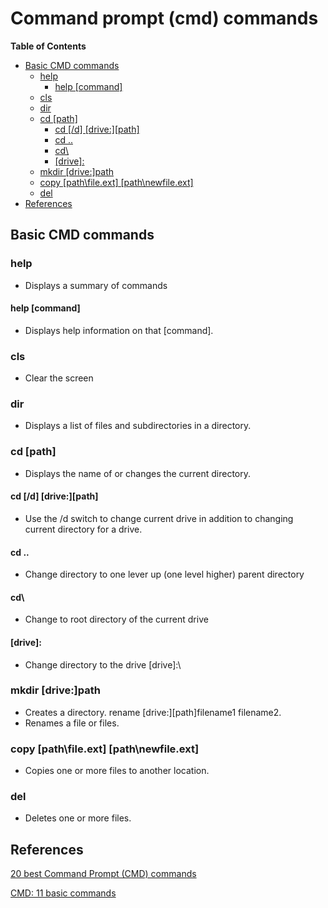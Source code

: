 # Command prompt (cmd) commands <!-- omit from toc -->

**Table of Contents**
- [Basic CMD commands](#basic-cmd-commands)
  - [help](#help)
    - [help \[command\]](#help-command)
  - [cls](#cls)
  - [dir](#dir)
  - [cd \[path\]](#cd-path)
    - [cd \[/d\] \[drive:\]\[path\]](#cd-d-drivepath)
    - [cd ..](#cd-)
    - [cd\\](#cd)
    - [\[drive\]:](#drive)
  - [mkdir \[drive:\]path](#mkdir-drivepath)
  - [copy \[path\\file.ext\] \[path\\newfile.ext\]](#copy-pathfileext-pathnewfileext)
  - [del](#del)
- [References](#references)


## Basic CMD commands


### help
-	Displays a summary of commands
#### help [command]
-	Displays help information on that [command].

### cls
-	Clear the screen

### dir
-	Displays a list of files and subdirectories in a directory.

### cd [path]
-	Displays the name of or changes the current directory.
#### cd [/d] [drive:][path]
-   Use the /d switch to change current drive in addition to changing current directory for a drive.
#### cd .. 
-   Change directory to one lever up (one level higher) parent directory 
#### cd\
-   Change to root directory of the current drive
#### [drive]:
-   Change directory to the drive [drive]:\

### mkdir [drive:]path
-	Creates a directory.
rename [drive:][path]filename1 filename2.
-	Renames a file or files.

### copy [path\file.ext] [path\newfile.ext]
-	Copies one or more files to another location.

### del 
-	Deletes one or more files.


  
   
  
## References


[20 best Command Prompt (CMD) commands](https://www.digitalcitizen.life/best-cmd-commands/)

[CMD: 11 basic commands](https://www.digitalcitizen.life/command-prompt-how-use-basic-commands/)
